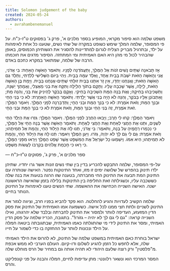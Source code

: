 ```yaml
---
title: Solomon judgement of the baby
created: 2024-05-24
authors: 
  - avrahambenemanuel
---
```


משפט שלמה הוא סיפור מקראי, המופיע בספר מלכים א', פרק ג' בפסוקים ט"ז-כ"ח. על פי המסופר, שלמה המלך שימש כשופט במקרה של שתי נשים, שטענו כל אחת לאימהות על ילד, ובתרגיל מבריק הצליח לגרום למתדיינות להסגיר את רגשותיהן הכמוסים, באופן שהבהיר לכול מי מהן היא האם האמיתית ומי המתחזה. הסיפור מדגים את חוכמתו הרבה של שלמה, שמתואר במקרא כחכם באדם.

אָז תָּבֹאנָה שְׁתַּיִם נָשִׁים זֹנוֹת אֶל הַמֶּלֶךְ, וַתַּעֲמֹדְנָה לְפָנָיו. וַתֹּאמֶר הָאִשָּׁה הָאַחַת: בִּי אֲדֹנִי, אֲנִי וְהָאִשָּׁה הַזֹּאת יֹשְׁבֹת בְּבַיִת אֶחָד, וָאֵלֵד עִמָּהּ בַּבָּיִת. וַיְהִי בַּיּוֹם הַשְּׁלִישִׁי לְלִדְתִּי, וַתֵּלֶד גַּם הָאִשָּׁה הַזֹּאת; וַאֲנַחְנוּ יַחְדָּו, אֵין זָר אִתָּנוּ בַּבַּיִת זוּלָתִי שְׁתַּיִם-אֲנַחְנוּ בַּבָּיִת. וַיָּמָת בֶּן הָאִשָּׁה הַזֹּאת, לָיְלָה, אֲשֶׁר שָׁכְבָה עָלָיו. וַתָּקָם בְּתוֹךְ הַלַּיְלָה וַתִּקַּח אֶת בְּנִי מֵאֶצְלִי, וַאֲמָתְךָ יְשֵׁנָה, וַתַּשְׁכִּיבֵהוּ בְּחֵיקָהּ; וְאֶת בְּנָהּ הַמֵּת הִשְׁכִּיבָה בְחֵיקִי. וָאָקֻם בַּבֹּקֶר לְהֵינִיק אֶת בְּנִי, וְהִנֵּה מֵת; וָאֶתְבּוֹנֵן אֵלָיו בַּבֹּקֶר, וְהִנֵּה לֹא הָיָה בְנִי אֲשֶׁר יָלָדְתִּי. וַתֹּאמֶר הָאִשָּׁה הָאַחֶרֶת: לֹא כִי בְּנִי הַחַי וּבְנֵךְ הַמֵּת; וְזֹאת אֹמֶרֶת: לֹא כִי בְּנֵךְ הַמֵּת וּבְנִי הֶחָי; וַתְּדַבֵּרְנָה לִפְנֵי הַמֶּלֶךְ. וַיֹּאמֶר הַמֶּלֶךְ: זֹאת אֹמֶרֶת, זֶה בְּנִי הַחַי וּבְנֵךְ הַמֵּת, וְזֹאת אֹמֶרֶת לֹא כִי בְּנֵךְ הַמֵּת וּבְנִי הֶחָי.

וַיֹּאמֶר הַמֶּלֶךְ: קְחוּ לִי חָרֶב; וַיָּבִאוּ הַחֶרֶב לִפְנֵי הַמֶּלֶךְ. וַיֹּאמֶר הַמֶּלֶךְ: גִּזְרוּ אֶת הַיֶּלֶד הַחַי לִשְׁנָיִם, וּתְנוּ אֶת הַחֲצִי לְאַחַת וְאֶת הַחֲצִי לְאֶחָת. וַתֹּאמֶר הָאִשָּׁה אֲשֶׁר בְּנָהּ הַחַי אֶל הַמֶּלֶךְ, כִּי נִכְמְרוּ רַחֲמֶיהָ עַל בְּנָהּ, וַתֹּאמֶר: בִּי אֲדֹנִי, תְּנוּ לָהּ אֶת הַיָּלוּד הַחַי, וְהָמֵת אַל תְּמִיתֻהוּ; וְזֹאת אֹמֶרֶת: גַּם לִי גַם לָךְ לֹא יִהְיֶה, גְּזֹרוּ. וַיַּעַן הַמֶּלֶךְ וַיֹּאמֶר: תְּנוּ לָהּ אֶת הַיָּלוּד הַחַי, וְהָמֵת לֹא תְמִיתֻהוּ; הִיא אִמּוֹ. וַיִּשְׁמְעוּ כָל יִשְׂרָאֵל אֶת הַמִּשְׁפָּט אֲשֶׁר שָׁפַט הַמֶּלֶךְ וַיִּרְאוּ מִפְּנֵי הַמֶּלֶךְ, כִּי רָאוּ כִּי חָכְמַת אֱלֹהִים בְּקִרְבּוֹ לַעֲשׂוֹת מִשְׁפָּט. 

— ספר מלכים א', פרק ג', פסוקים ט"ז–כ"ח

על-פי המסופר, שלמה התבקש להכריע בדין בין שתי נשים זונות אשר גרו יחדיו. שתיהן ילדו תינוק בהפרש של שלושה ימים זו מזו, ואחד התינוקות נפטר. האישה שנותרה עם התינוק המת תבעה את התינוק החי מחברתה, בטענה שזו הרגה בטעות את בנה שלה כששכבה עליו, וכשגילתה זאת החליפה בין התינוקות בלילה בזמן שהאישה הראשונה ישנה. האישה השנייה הכחישה את ההאשמה. שתי הנשים טענו לאימהוּת על התינוק הנותר בחיים.

שלמה הקשיב לעדויות והגיע להחלטה. הוא פקד להביא בפניו חרב, וציווה לגזור את התינוק לשניים ולתת חצי ממנו לכל אישה. כששמעה אמו האמיתית של התינוק את פסק הדין המזעזע, העדיפה לוותר ולמסור את התינוק לחברתה ובלבד שלא יהרגוהו, ואילו השנייה קראה: "גם לי גם לך לא יהיה – גזוֹרוּ!". בתגובה, הכריז שלמה על פסק הדין האמיתי, ומסר את התינוק לידי מי שהתגלתה כאמו האמיתית, שבתגובתה ביטאה חמלה על הילד ונכונות לוותר על ההחזקה בו כדי לשמור על חייו.

ישראל בוחרת כאם האמיתית במשפט שלמה של התינוק, לא להרוס את הילד האמיתי שלה, אלא לחפש כל הזמן להגיע לשלום ודו-קיום. העולם הערבי לא ממש אכפת מ"פלסטין" ורק רוצה שלעם היהודי לא תהיה אותה גם במחיר של הרס מוחלט שלה.

המסר המרכזי הוא ונשאר רלוונטי: מתן עדיפות לחיים, חמלה והבנה על פני קונפליקט והרס.